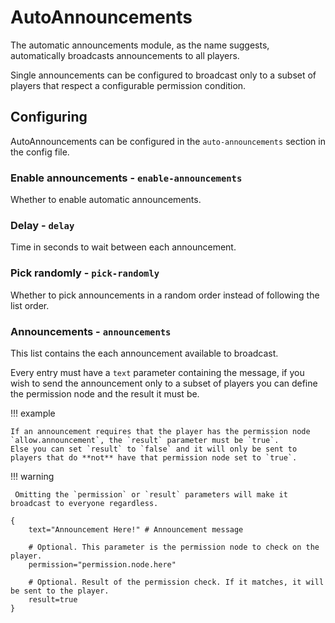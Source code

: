 # AutoAnnouncements

The automatic announcements module, as the name suggests, automatically broadcasts announcements to all players.

Single announcements can be configured to broadcast only to a subset of players that respect a configurable permission condition.

## Configuring

AutoAnnouncements can be configured in the `auto-announcements` section in the config file.

### Enable announcements - `enable-announcements`

Whether to enable automatic announcements.

### Delay - `delay`

Time in seconds to wait between each announcement.

### Pick randomly - `pick-randomly`

Whether to pick announcements in a random order instead of following the list order.

### Announcements - `announcements`

This list contains the each announcement available to broadcast.

Every entry must have a `text` parameter containing the message, if you wish to send the announcement only to a subset of players you can define the permission node and the result it must be.

!!! example

    If an announcement requires that the player has the permission node `allow.announcement`, the `result` parameter must be `true`.
    Else you can set `result` to `false` and it will only be sent to players that do **not** have that permission node set to `true`.

!!! warning

     Omitting the `permission` or `result` parameters will make it broadcast to everyone regardless.

```hocon
{
    text="Announcement Here!" # Announcement message

    # Optional. This parameter is the permission node to check on the player.
    permission="permission.node.here"

    # Optional. Result of the permission check. If it matches, it will be sent to the player.
    result=true 
}
```